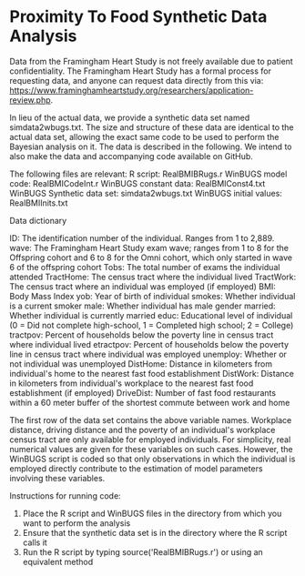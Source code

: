 # Proximity To Food Synthetic Data Analysis

Data from the Framingham Heart Study is not freely available due to patient confidentiality. The Framingham Heart Study has a formal process for requesting data, and anyone can request data directly from this via: https://www.framinghamheartstudy.org/researchers/application-review.php.  

In lieu of the actual data, we provide a synthetic data set named simdata2wbugs.txt. The size and structure of these data are identical to the actual data set, allowing the exact same code to be used to perform the Bayesian analysis on it. The data is described in the following. We intend to also make the data and accompanying code available on GitHub.

The following files are relevant:
R script: RealBMIBRugs.r
WinBUGS model code: RealBMICodeInt.r
WinBUGS constant data: RealBMIConst4.txt
WinBUGS Synthetic data set: simdata2wbugs.txt
WinBUGS initial values: RealBMIInits.txt

Data dictionary

ID: The identification number of the individual. Ranges from 1 to 2,889.
wave: The Framingham Heart Study exam wave; ranges from 1 to 8 for the Offspring cohort and 6 to 8 for the Omni cohort, which only started in wave 6 of the offspring cohort
Tobs: The total number of exams the individual attended 
TractHome: The census tract where the individual lived
TractWork: The census tract where an individual was employed (if employed)
BMI: Body Mass Index
yob: Year of birth of individual
smokes: Whether individual is a current smoker
male: Whether individual has male gender
married: Whether individual is currently married
educ: Educational level of individual (0 = Did not complete high-school, 1 = Completed high school; 2 = College)
tractpov: Percent of households below the poverty line in census tract where individual lived
etractpov: Percent of households below the poverty line in census tract where individual was employed
unemploy: Whether or not individual was unemployed
DistHome: Distance in kilometers from individual's home to the nearest fast food establishment
DistWork: Distance in kilometers from individual's workplace to the nearest fast food establishment (if employed)
DriveDist: Number of fast food restaurants within a 60 meter buffer of the shortest commute between work and home

The first row of the data set contains the above variable names. Workplace distance, driving distance and the poverty of an individual's workplace census tract are only available for employed individuals. For simplicity, real numerical values are given for these variables on such cases. However, the WinBUGS script is coded so that only observations in which the individual is employed directly contribute to the estimation of model parameters involving these variables.

Instructions for running code:

1) Place the R script and WinBUGS files in the directory from which you want to perform the analysis
2) Ensure that the synthetic data set is in the directory where the R script calls it
3) Run the R script by typing source('RealBMIBRugs.r') or using an equivalent method
